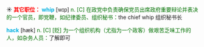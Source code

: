 ☀ <font color="red">**其它职位：**</font>
<font color="sky blue">**whip**</font> [wɪp]
<font color="rgb(227, 108, 9)">n. [C] 在政党中负责确保党员出席政府重要辩论并表决的一个官员，即党鞭，如纪律委员、组织秘书：</font>the chief whip 组织秘书长
           
<font color="sky blue">**hack**</font> [hæk]
<font color="rgb(227, 108, 9)">n. [C] [贬] 为一个组织机构（尤指为一个政客）做艰苦乏味工作的人，如杂务人员：</font>了解即可

